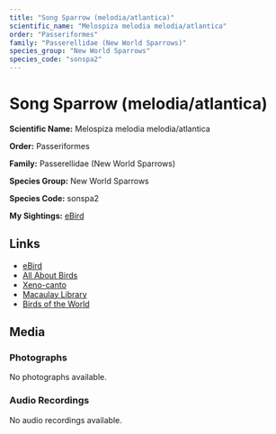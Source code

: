 ```yaml
---
title: "Song Sparrow (melodia/atlantica)"
scientific_name: "Melospiza melodia melodia/atlantica"
order: "Passeriformes"
family: "Passerellidae (New World Sparrows)"
species_group: "New World Sparrows"
species_code: "sonspa2"
---
```


# Song Sparrow (melodia/atlantica)

**Scientific Name:** Melospiza melodia melodia/atlantica

**Order:** Passeriformes

**Family:** Passerellidae (New World Sparrows)

**Species Group:** New World Sparrows

**Species Code:** sonspa2

**My Sightings:** [eBird](https://ebird.org/lifelist?r=world&time=life&spp=sonspa2)

## Links
* [eBird](https://ebird.org/species/sonspa2) 
* [All About Birds](https://www.allaboutbirds.org/guide/sonspa2) 
* [Xeno-canto](https://www.xeno-canto.org/species/melospiza-melodia-melodia/atlantica) 
* [Macaulay Library](https://search.macaulaylibrary.org/catalog?taxonCode=sonspa2&sort=rating_rank_desc)
* [Birds of the World](https://birdsoftheworld.org/bow/species/sonspa2)

## Media
### Photographs
No photographs available.

### Audio Recordings
No audio recordings available.
